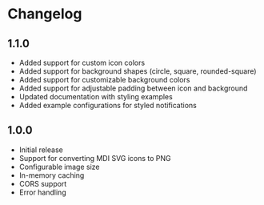 # Changelog

## 1.1.0

- Added support for custom icon colors
- Added support for background shapes (circle, square, rounded-square)
- Added support for customizable background colors
- Added support for adjustable padding between icon and background
- Updated documentation with styling examples
- Added example configurations for styled notifications

## 1.0.0

- Initial release
- Support for converting MDI SVG icons to PNG
- Configurable image size
- In-memory caching
- CORS support
- Error handling
